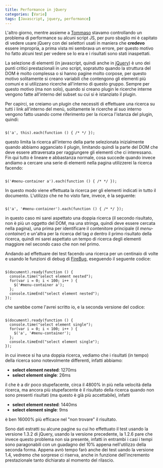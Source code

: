 ```yaml
---
title: Performance in jQuery
categories: [Varie]
tags: [Javascript, jquery, performance]
---
```

L'altro giorno, mentre assieme a <a href="http://www.dellicarri.it">Tommaso</a> stavamo controllando un problema di performance su alcuni script JS, per puro sbaglio mi è capitato di vedere usare jQuery con dei selettori usati in maniera che **credevo** essere impropria, a prima vista mi sembrava un errore, per questo motivo ho fatto alcuni test per vedere se lo era e i risultati sono stati inaspettati.
<!--break-->
La selezione di elementi (in javascript, quindi anche in <a href="http://jquery.com">jQuery</a>) è uno dei punti critici prestazionali in uno script, sopratutto quando la struttura del DOM è molto complessa o si hanno pagine molto corpose, per questo motivo solitamente si creano variabili che contengono gli elementi più comuni e si utilizzano ricerche all'interno di questo gruppo. Sempre per questo motivo (ma non solo), quando si creano plugin le ricerche interne vengono fatte all'interno del subset su cui si è istanziato il plugin.

Per capirci, se creiamo un plugin che necessiti di effettuare una ricerca su tutti i link all'interno del menù, solitamente le ricerche al suo interno vengono fatto usando come riferimento per la ricerca l'istanza del plugin, quindi:
~~~language-php

$('a', this).each(function () { /* */ });

~~~

questo limita la ricerca all'interno della parte selezionata inizialmente quando abbiamo agganciato il plugin, limitando quindi la parte del DOM che deve essere attraversata per raggiungere gli elementi che ci interessano. Fin qui tutto è lineare e abbastanza normale, cosa succede quando invece andiamo a cercare una serie di elementi nella pagina utilizzerei la ricerca facendo:
~~~language-php

$('#menu-container a').each(function () { /* */ });

~~~

In questo modo viene effettuata la ricerca per gli elementi indicati in tutto il documento. L'utilizzo che ne ho visto fare, invece, è la seguente:
~~~language-php

$('a', '#menu-container').each(function () { /* */ });

~~~

in questo caso mi sarei aspettato una doppia ricerca (il secondo risultato, non è più un oggetto del DOM, ma una stringa, quindi deve essere cercata nella pagina), una prima per identificare il contenitore principale (il _menu-container_) e un'altra per la ricerca del tag _a_ dentro il primo risultato della ricerca, quindi mi sarei aspettato un tempo di ricerca degli elementi maggiore nel secondo caso che non nel primo.

Andando ad effettuare dei test facendo una ricerca per un centinaio di volte e usando le funzioni di debug di <a href="http://www.getfirebug.com">FireBug</a>, eseguendo il seguente codice:
~~~language-php

$(document).ready(function () {
  console.time("select element nested");
  for(var i = 0; i < 100; i++ ) {
    $('#menu-container a');
  };
  console.timeEnd("select element nested");
});

~~~

che sarebbe come l'avrei scritto io, e la seconda versione del codice:
~~~language-php

$(document).ready(function () {
  console.time("select element single");
  for(var i = 0; i < 100; i++ ) {
    $('a', '#menu-container');
  };
  console.timeEnd("select element single");
});

~~~

in cui invece si ha una doppia ricerca, vediamo che i risultati (in tempo) della ricerca sono notevolmente differenti, infatti abbiamo:

   * **select element nested**: 1270ms
   * **select element single**: 26ms

il che è a dir poco stupefacente, circa il 4800% in più nella velocità della ricerca, ma ancora più stupefacente è il risultato della ricerca quando non sono presenti risultati (ma questo è già più accettabile), infatti

   * **select element nested**: 1440ms
   * **select element single**: 9ms

è ben 16000% più efficace nel "non trovare" il risultato.

Sono dati estratti su alcune pagine su cui ho effettuato il test usando la versione 1.3.2 di jQuery, usando la versione precedente, la 1.2.6 pare che invece questo problema non sia presente, infatti in entrambi i casi i tempi sono paragonabili con un guadagno del 10% appena nell'utilizzo della seconda forma.
Appena avrò tempo farò anche dei test uando la versione 1.4, vedremo che sorprese ci riserva, anche in funzione dell'incremento prestazionale tanto dichiarato al momento del rilascio.